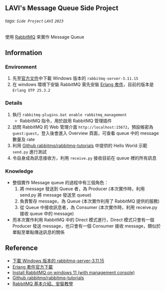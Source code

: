 ## LAVI's Message Queue Side Project
###### tags: `Side Project` `LAVI` `2023` 
使用 [RabbitMQ](https://www.rabbitmq.com/) 來實作 Message Queue 

## Information
### Environment
1. 先至[官方文件](https://www.rabbitmq.com/install-windows.html)中下載 Windows 版本的 `rabbitmq-server-3.11.15`
2. 在 windows 環境下安裝 RabbitMQ 需先安裝 [Erlang 套件](https://www.erlang.org/downloads)，目前的版本是 `Erlang OTP 25.3.2`

### Details
1. 執行 `rabbitmq-plugins.bat enable rabbitmq_management`
    - RabbitMQ 指令，用於啟用 RabbitMQ 管理插件
2. 訪問 RabbitMQ 的 Web 管理介面 `http://localhost:15672`，預設帳密為 `guest:guest`，登入後會進入 Overview 頁面，可查看 queue 中的 message 數量及 rate
3. 利用 [Github rabbitmq/rabbitmq-tutorials](https://github.com/rabbitmq/rabbitmq-tutorials/tree/main/python) 中提供的 Hello World 示範 `send.py` 進行測試
4. 令自身成為訊息接收方，利用 `receive.py` 接收目前在 queue 裡的所有訊息

### Knowledge
- 整個實作 Message queue 的過程中有三個角色：
  1. 將 message 發送到 Queue 者，為 Producer (本次實作時，利用 send.py 將 message 發送至 queue)
  2. 負責暫存 message，為 Queue (本次實作利用了 RabbitMQ 提供的服務)
  3. 從 Queue 中接收訊息者，為 Consumer (本次實作時，利用 receive.py 接收 queue 中的 message)
- 而本次實作利用 RabbitMQ 中的 Direct 模式進行，Direct 模式只會有一個 Producer 發送 message，也只會有一個 Consumer 接收 message，類似於單點至單點傳送訊息的關係

## Reference
- [下載 Windows 版本的 rabbitmq-server-3.11.15](https://www.rabbitmq.com/install-windows.html)
- [Erlang 套件官方下載](https://www.erlang.org/downloads)
- [Install RabbitMQ on windows 11 (with management console)](https://www.youtube.com/watch?v=9-RiNlhzHek)
- [Github rabbitmq/rabbitmq-tutorials](https://github.com/rabbitmq/rabbitmq-tutorials/tree/main/python)
- [RabbitMQ 基本介紹、安裝教學](https://kucw.github.io/blog/2020/11/rabbitmq/)

<!-- 自從寫作品集的時候發現當初過程紀錄和截圖都太糊ㄌ...
以至於未來整理的時候很頭疼
這次學乖了，寫好得當下就要仔細寫好紀錄，未來的自己會感謝你 QQ -->

